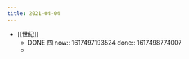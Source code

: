 ```yaml
---
title: 2021-04-04
---
```


- [[世纪]]
    - DONE 四
      now:: 1617497193524
      done:: 1617498774007
    -
